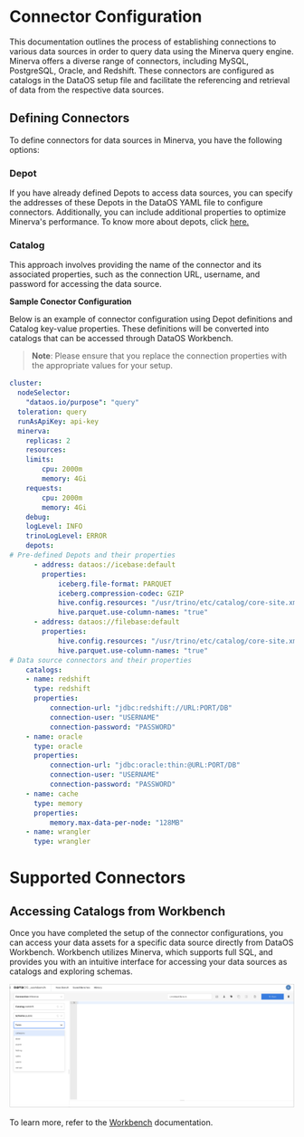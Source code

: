 # Connector Configuration

This documentation outlines the process of establishing connections to various data sources in order to query data using the Minerva query engine. Minerva offers a diverse range of connectors, including MySQL, PostgreSQL, Oracle, and Redshift. These connectors are configured as catalogs in the DataOS setup file and facilitate the referencing and retrieval of data from the respective data sources.

## Defining Connectors

To define connectors for data sources in Minerva, you have the following options:

### **Depot**

If you have already defined Depots to access data sources, you can specify the addresses of these Depots in the DataOS YAML file to configure connectors. Additionally, you can include additional properties to optimize Minerva's performance. To know more about depots, click [here.](/resources/depot)

### **Catalog** 
This approach involves providing the name of the connector and its associated properties, such as the connection URL, username, and password for accessing the data source.

**Sample Conector Configuration**

Below is an example of connector configuration using Depot definitions and Catalog key-value properties. These definitions will be converted into catalogs that can be accessed through DataOS Workbench.

> **Note**: Please ensure that you replace the connection properties with the appropriate values for your setup.

```yaml
cluster:
  nodeSelector:
    "dataos.io/purpose": "query"
  toleration: query
  runAsApiKey: api-key
  minerva:
    replicas: 2
    resources:
    limits:
        cpu: 2000m
        memory: 4Gi
    requests:
        cpu: 2000m
        memory: 4Gi
    debug:
    logLevel: INFO
    trinoLogLevel: ERROR
    depots:                        
# Pre-defined Depots and their properties 
      - address: dataos://icebase:default         
        properties:
            iceberg.file-format: PARQUET
            iceberg.compression-codec: GZIP
            hive.config.resources: "/usr/trino/etc/catalog/core-site.xml"
            hive.parquet.use-column-names: "true"
      - address: dataos://filebase:default
        properties:
            hive.config.resources: "/usr/trino/etc/catalog/core-site.xml"
            hive.parquet.use-column-names: "true"
# Data source connectors and their properties
    catalogs:                     
    - name: redshift
      type: redshift
      properties:
          connection-url: "jdbc:redshift://URL:PORT/DB"
          connection-user: "USERNAME"
          connection-password: "PASSWORD"
    - name: oracle
      type: oracle
      properties:
          connection-url: "jdbc:oracle:thin:@URL:PORT/DB"
          connection-user: "USERNAME"
          connection-password: "PASSWORD"
    - name: cache
      type: memory
      properties:
          memory.max-data-per-node: "128MB"
    - name: wrangler
      type: wrangler
```

# Supported Connectors


## Accessing Catalogs from Workbench

Once you have completed the setup of the connector configurations, you can access your data assets for a specific data source directly from DataOS Workbench. Workbench utilizes Minerva, which supports full SQL, and provides you with an intuitive interface for accessing your data sources as catalogs and exploring schemas.

![accessing_catalogs_from_workbench](/resources/cluster/connectors_configuration/minerva_workbench_catalog_table.png)

To learn more, refer to the [Workbench](/interfaces/workbench) documentation.